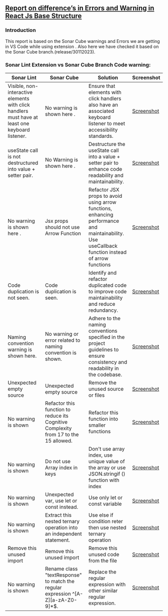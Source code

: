 ## **[Report on difference’s in Errors and Warning in React Js Base Structure](#)**

### Introduction

This report is based on the Sonar Cube warnings and Errors we are getting in VS Code while using extension . Also here we have checked it based on the Sonar Cube branch.(release/30112023).

### Sonar Lint Extension vs Sonar Cube Branch Code warning:

| Sonar Lint                                                                                      | Sonar Cube                                                                           | Solution                                                                                                                                          | Screenshot      |
| ----------------------------------------------------------------------------------------------- | ------------------------------------------------------------------------------------ | ------------------------------------------------------------------------------------------------------------------------------------------------- | --------------- |
| Visible, non-interactive elements with click handlers must have at least one keyboard listener. | No warning is shown here .                                                           | Ensure that elements with click handlers also have an associated keyboard listener to meet accessibility standards.                               | [Screenshot](#) |
| useState call is not destructured into value + setter pair.                                     | No Warning is shown here .                                                           | Destructure the useState call into a value + setter pair to enhance code readability and maintainability.                                         | [Screenshot](#) |
| No warning is shown here .                                                                      | Jsx props should not use Arrow Function                                              | Refactor JSX props to avoid using arrow functions, enhancing performance and maintainability. Use useCallback function instead of arrow functions | [Screenshot](#) |
| Code duplication is not seen.                                                                   | Code duplication is seen.                                                            | Identify and refactor duplicated code to improve code maintainability and reduce redundancy.                                                      | [Screenshot](#) |
| Naming convention warning is shown here.                                                        | No warning or error related to naming convention is shown.                           | Adhere to the naming conventions specified in the project guidelines to ensure consistency and readability in the codebase.                       | [Screenshot](#) |
| Unexpected empty source                                                                         | Unexpected empty source                                                              | Remove the unused source or files                                                                                                                 | [Screenshot](#) |
| No warning is shown                                                                             | Refactor this function to reduce its Cognitive Complexity from 17 to the 15 allowed. | Refactor this function into smaller functions                                                                                                     | [Screenshot](#) |
| No warning is shown                                                                             | Do not use Array index in keys                                                       | Don't use array index, use unique value of the array or use JSON.stringif () function with index                                                  | [Screenshot](#) |
| No warning is shown                                                                             | Unexpected var, use let or const instead.                                            | Use only let or const variable                                                                                                                    | [Screenshot](#) |
| No warning is shown                                                                             | Extract this nested ternary operation into an independent statement.                 | Use else if condition reter then use nested ternary operation                                                                                     | [Screenshot](#) |
| Remove this unused import                                                                       | Remove this unused import                                                            | Remove this unused code from the file                                                                                                             | [Screenshot](#) |
| No warning is shown                                                                             | Rename class "textResponse" to match the regular expression ^[A-Z][a-zA-Z0-9]\*$.    | Replace the regular expression with other similar regular expression.                                                                             | [Screenshot](#) |
